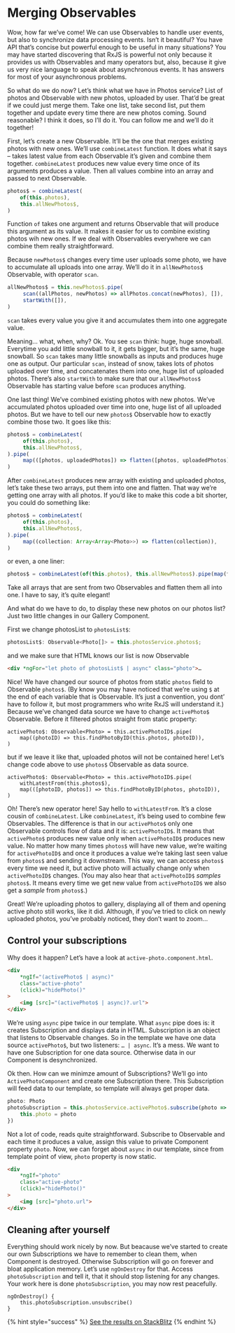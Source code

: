 # Merging Observables

Wow, how far we’ve come! We can use Observables to handle user events, but also to synchronize data processing events. Isn’t it beautiful? You have API that’s concise but powerful enough to be useful in many situations? You may have started discovering that RxJS is powerful not only because it provides us with Observables and many operators but, also, because it give us very nice language to speak about asynchronous events. It has answers for most of your asynchronous problems.

So what do we do now? Let’s think what we have in Photos service? List of photos and Observable with new photos, uploaded by user. That’d be great if we could just merge them. Take one list, take second list, put them together and update every time there are new photos coming. Sound reasonable? I think it does, so I’ll do it. You can follow me and we’ll do it together!

First, let’s create a new Observable. It’ll be the one that merges existing photos with new ones. We’ll use `combineLatest` function. It does what it says – takes latest value from each Observable it’s given and combine them together. `combineLatest` produces new value every time once of its arguments produces a value. Then all values combine into an array and passed to next Observable. 

```typescript
photos$ = combineLatest(
    of(this.photos),
    this.allNewPhotos$,
)
```

Function `of` takes one argument and returns Observable that will produce this argument as its value. It makes it easier for us to combine existing photos wih new ones. If we deal with Observables everywhere we can combine them really straightforward.

Because `newPhotos$` changes every time user uploads some photo, we have to accumulate all uploads into one array. We’ll do it in `allNewPhotos$` Observable, with operator `scan`.

```typescript
allNewPhotos$ = this.newPhotos$.pipe(
     scan((allPhotos, newPhotos) => allPhotos.concat(newPhotos), []),
     startWith([]),
)
```

`scan` takes every value you give it and accumulates them into one aggregate value. 

Meaning… what, when, why? Ok. You see `scan` think: huge, huge snowball. Everytime you add little snowball to it, it gets bigger, but it’s the same, huge snowball. So `scan` takes many little snowballs as inputs and produces huge one as output. Our particular `scan`, instead of snow, takes lots of photos uploaded over time, and concatenates them into one, huge list of uploaded photos. There’s also `startWith` to make sure that our `allNewPhotos$` Observable has starting value before `scan` produces anything.

One last thing! We’ve combined existing photos with new photos. We’ve accumulated photos uploaded over time into one, huge list of all uploaded photos. But we have to tell our new `photos$` Observable how to exactly combine those two. It goes like this:

```typescript
photos$ = combineLatest(
     of(this.photos),
     this.allNewPhotos$,
).pipe(
     map(([photos, uploadedPhotos]) => flatten([photos, uploadedPhotos])),
)
```

After `combineLatest` produces new array with existing and uploaded photos, let’s take these two arrays, put them into one and flatten. That way we’re getting one array with all photos. If you’d like to make this code a bit shorter, you could do something like:

```typescript
photos$ = combineLatest(
     of(this.photos),
     this.allNewPhotos$,
).pipe(
     map((collection: Array<Array<Photo>>) => flatten(collection)),
)
```

or even, a one liner:


```typescript
photos$ = combineLatest(of(this.photos), this.allNewPhotos$).pipe(map(flatten))
```

Take all arrays that are sent from two Observables and flatten them all into one. I have to say, it’s quite elegant!

And what do we have to do, to display these new photos on our photos list? Just two little changes in our Gallery Component.

First we change photosList to `photosList$`:

```typescript
photosList$: Observable<Photo[]> = this.photosService.photos$;
```

and we make sure that HTML knows our list is now Observable

```html
<div *ngFor="let photo of photosList$ | async" class="photo">…
```

Nice! We have changed our source of photos from static `photos` field to Observable `photos$`. (By know you may have noticed that we’re using `$` at the end of each variable that is Observable. It’s just a convention, you dont’ have to follow it, but most programmers who write RxJS will understand it.) Because we’ve changed data source we have to change `activePhoto$` Observable. Before it filtered photos straight from static property:

```
activePhoto$: Observable<Photo> = this.activePhotoID$.pipe(
    map((photoID) => this.findPhotoByID(this.photos, photoID)),
)
```

but if we leave it like that, uploaded photos will not be contained here! Let’s change code above to use `photos$` Observable as data source.

```
activePhoto$: Observable<Photo> = this.activePhotoID$.pipe(
    withLatestFrom(this.photos$),
    map(([photoID, photos]) => this.findPhotoByID(photos, photoID)),
)
```

Oh! There’s new operator here! Say hello to `withLatestFrom`. It’s a close cousin of `combineLatest`. Like `combineLatest`, it’s being used to combine few Observables. The difference is that in our `activePhoto$` only one Observable controls flow of data and it is: `activePhotoID$`. It means that `activePhoto$` produces new value only when `activePhotoID$` produces new value. No matter how many times `photos$` will have new value, we’re waiting for `activePhotoID$` and once it produces a value we’re taking last seen value from `photos$` and sending it downstream. This way, we can access `photos$` every time we need it, but active photo will actually change only when `activePhotoID$` changes. (You may also hear that `activePhotoID$` _samples_ `photos$`. It means every time we get new value from `activePhotoID$` we also get a _sample_ from `photos$`.)

Great! We’re uploading photos to gallery, displaying all of them and opening active photo still works, like it did. Although, if you’ve tried to click on newly uploaded photos, you’ve probably noticed, they don’t want to zoom…

## Control your subscriptions

Why does it happen? Let’s have a look at `active-photo.component.html`. 

```html
<div
    *ngIf="(activePhoto$ | async)"
    class="active-photo"
    (click)="hidePhoto()"
>
    <img [src]="(activePhoto$ | async)?.url">
</div>

```

We’re using `async` pipe twice in our template. What `async` pipe does is: it creates Subscription and displays data in HTML. Subscription is an object that listens to Observable changes. So in the template we have one data source `activePhoto$`, but two listeners: `… | async`. It’s a mess. We want to have one Subscription for one data source. Otherwise data in our Component is desynchronized.

Ok then. How can we minimze amount of Subscriptions? We’ll go into `ActivePhotoComponent` and create one Subscription there. This Subscription will feed data to our template, so template will always get proper data.

```typescript
photo: Photo
photoSubscription = this.photosService.activePhoto$.subscribe(photo => {
    this.photo = photo
})
```

Not a lot of code, reads quite straightforward. Subscribe to Observable and each time it produces a value, assign this value to private Component property `photo`. Now, we can forget about `async` in our template, since from template point of view, `photo` property is now static.

```html
<div
    *ngIf="photo"
    class="active-photo"
    (click)="hidePhoto()"
>
    <img [src]="photo.url">
</div>
```

## Cleaning after yourself
Everything should work nicely by now. But beacause we’ve started to create our own Subscriptions we have to remember to clean them, when Component is destroyed. Otherwise Subscription will go on forever and bloat application memory. Let’s use `ngOnDestroy` for that. Access `photoSubscription` and tell it, that it should stop listening for any changes. Your work here is done `photoSubscription`, you may now rest peacefully.

```
ngOnDestroy() {
    this.photoSubscription.unsubscribe()
}
```

{% hint style="success" %}
[See the results on StackBlitz](https://stackblitz.com/github/jonki/observable-gallery/tree/master/examples/3_03_display-uploaded-photos)
{% endhint %}
